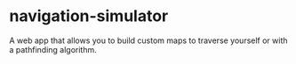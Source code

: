 # navigation-simulator
A web app that allows you to build custom maps to traverse yourself or with a pathfinding algorithm.
